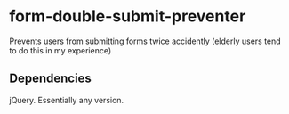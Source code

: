 # form-double-submit-preventer
Prevents users from submitting forms twice accidently (elderly users tend to do this in my experience)

## Dependencies
jQuery. Essentially any version.
